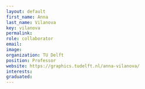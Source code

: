 ```yaml
---
layout: default
first_name: Anna
last_name: Vilanova
key: vilanova
permalink:
role: collaborator
email:
image:
organization: TU Delft
position: Professor
website: https://graphics.tudelft.nl/anna-vilanova/
interests:
graduated: 
---
```

